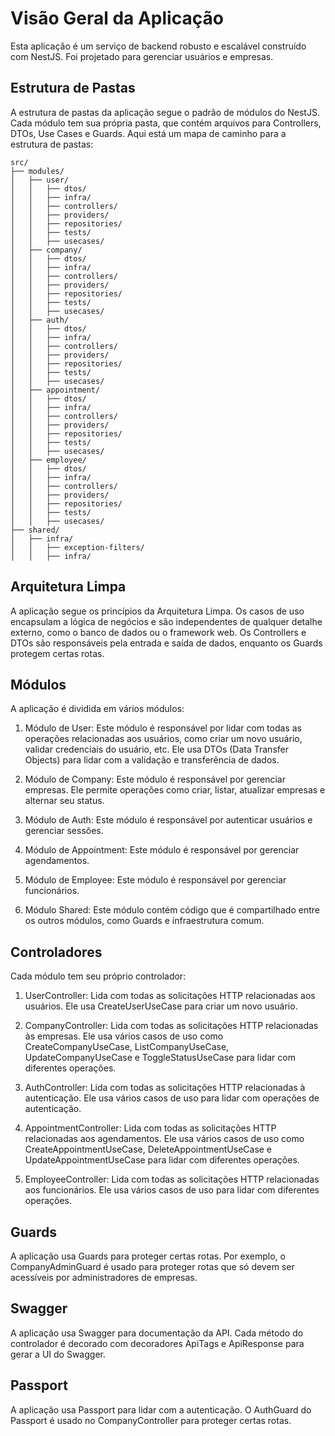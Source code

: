 # Visão Geral da Aplicação

Esta aplicação é um serviço de backend robusto e escalável construído com NestJS. Foi projetado para gerenciar usuários e empresas.

## Estrutura de Pastas

A estrutura de pastas da aplicação segue o padrão de módulos do NestJS. Cada módulo tem sua própria pasta, que contém arquivos para Controllers, DTOs, Use Cases e Guards. Aqui está um mapa de caminho para a estrutura de pastas:

```
src/
├── modules/
│   ├── user/
│   │   ├── dtos/
│   │   ├── infra/
│   │   ├── controllers/
│   │   ├── providers/
│   │   ├── repositories/
│   │   ├── tests/
│   │   ├── usecases/
│   ├── company/
│   │   ├── dtos/
│   │   ├── infra/
│   │   ├── controllers/
│   │   ├── providers/
│   │   ├── repositories/
│   │   ├── tests/
│   │   ├── usecases/
│   ├── auth/
│   │   ├── dtos/
│   │   ├── infra/
│   │   ├── controllers/
│   │   ├── providers/
│   │   ├── repositories/
│   │   ├── tests/
│   │   ├── usecases/
│   ├── appointment/
│   │   ├── dtos/
│   │   ├── infra/
│   │   ├── controllers/
│   │   ├── providers/
│   │   ├── repositories/
│   │   ├── tests/
│   │   ├── usecases/
│   ├── employee/
│   │   ├── dtos/
│   │   ├── infra/
│   │   ├── controllers/
│   │   ├── providers/
│   │   ├── repositories/
│   │   ├── tests/
│   │   ├── usecases/
├── shared/
│   ├── infra/
│   │   ├── exception-filters/
│   │   ├── infra/
```

## Arquitetura Limpa

A aplicação segue os princípios da Arquitetura Limpa. Os casos de uso encapsulam a lógica de negócios e são independentes de qualquer detalhe externo, como o banco de dados ou o framework web. Os Controllers e DTOs são responsáveis pela entrada e saída de dados, enquanto os Guards protegem certas rotas.

## Módulos

A aplicação é dividida em vários módulos:

1. Módulo de User: Este módulo é responsável por lidar com todas as operações relacionadas aos usuários, como criar um novo usuário, validar credenciais do usuário, etc. Ele usa DTOs (Data Transfer Objects) para lidar com a validação e transferência de dados.

2. Módulo de Company: Este módulo é responsável por gerenciar empresas. Ele permite operações como criar, listar, atualizar empresas e alternar seu status.

3. Módulo de Auth: Este módulo é responsável por autenticar usuários e gerenciar sessões.

4. Módulo de Appointment: Este módulo é responsável por gerenciar agendamentos.

5. Módulo de Employee: Este módulo é responsável por gerenciar funcionários.

6. Módulo Shared: Este módulo contém código que é compartilhado entre os outros módulos, como Guards e infraestrutura comum.

## Controladores

Cada módulo tem seu próprio controlador:

1. UserController: Lida com todas as solicitações HTTP relacionadas aos usuários. Ele usa CreateUserUseCase para criar um novo usuário.

2. CompanyController: Lida com todas as solicitações HTTP relacionadas às empresas. Ele usa vários casos de uso como CreateCompanyUseCase, ListCompanyUseCase, UpdateCompanyUseCase e ToggleStatusUseCase para lidar com diferentes operações.

3. AuthController: Lida com todas as solicitações HTTP relacionadas à autenticação. Ele usa vários casos de uso para lidar com operações de autenticação.

4. AppointmentController: Lida com todas as solicitações HTTP relacionadas aos agendamentos. Ele usa vários casos de uso como CreateAppointmentUseCase, DeleteAppointmentUseCase e UpdateAppointmentUseCase para lidar com diferentes operações.

5. EmployeeController: Lida com todas as solicitações HTTP relacionadas aos funcionários. Ele usa vários casos de uso para lidar com diferentes operações.

## Guards

A aplicação usa Guards para proteger certas rotas. Por exemplo, o CompanyAdminGuard é usado para proteger rotas que só devem ser acessíveis por administradores de empresas.

## Swagger

A aplicação usa Swagger para documentação da API. Cada método do controlador é decorado com decoradores ApiTags e ApiResponse para gerar a UI do Swagger.

## Passport

A aplicação usa Passport para lidar com a autenticação. O AuthGuard do Passport é usado no CompanyController para proteger certas rotas.

